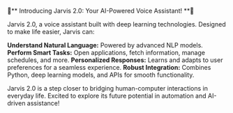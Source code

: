 🚀** Introducing Jarvis 2.0: Your AI-Powered Voice Assistant! **🤖

Jarvis 2.0, a voice assistant built with deep learning technologies. Designed to make life easier, Jarvis can:

**Understand Natural Language:** Powered by advanced NLP models.
**Perform Smart Tasks:** Open applications, fetch information, manage schedules, and more.
**Personalized Responses:** Learns and adapts to user preferences for a seamless experience.
**Robust Integration:** Combines Python, deep learning models, and APIs for smooth functionality.

Jarvis 2.0 is a step closer to bridging human-computer interactions in everyday life. Excited to explore its future potential in automation and AI-driven assistance!
